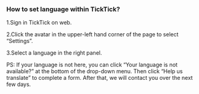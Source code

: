 ### How to set language within TickTick?

1.Sign in TickTick on web.

2.Click the avatar in the upper-left hand corner of the page to select “Settings”.

3.Select a language in the right panel.

PS: If your language is not here, you can click “Your language is not available?” at the bottom of the drop-down menu. Then click “Help us translate” to complete a form. After that, we will contact you over the next few days.
